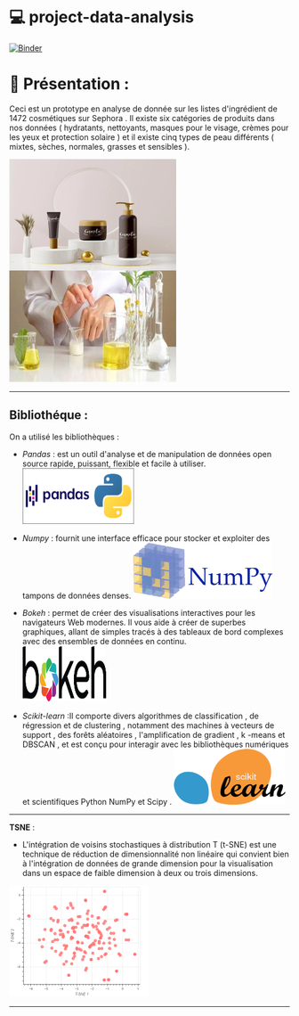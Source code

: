 # 💻 project-data-analysis

[![Binder](https://mybinder.org/badge_logo.svg)](https://mybinder.org/v2/gh/nakiagaddour/project-data-analysis/main?filepath=notebook.ipynb)

# 🔴 Présentation : 
<p>Ceci est un prototype en analyse de donnée sur les listes d'ingrédient de 1472 cosmétiques sur Sephora .  
Il existe six catégories de produits dans nos données ( hydratants, nettoyants, masques pour le visage, crèmes pour les yeux et protection solaire ) et il existe cinq types de peau différents ( mixtes, sèches, normales, grasses et sensibles ).</p>  
<img align="left" src="./src/cosm.webp" alt="" width="300" height="200"><img align="center " src="./src/ingredient.jpg" alt="" width="300" height="200" >




--------------------------------------------------------------------------------------------------------------------------------------------------

## Bibliothéque : 
On a utilisé les bibliothèques : 
 - *Pandas* :  est un outil d'analyse et de manipulation de données open source rapide, puissant, flexible et facile à utiliser.  
        <img src="./src/pandas.png" alt="" width="200" height="100">

 - *Numpy* : fournit une interface efficace pour stocker et exploiter des tampons de données denses.
        <img src="./src/numpy.png" alt="" width="250" height="100">

 - *Bokeh* : permet de créer des visualisations interactives pour les navigateurs Web modernes. Il vous aide à créer de superbes graphiques, allant de simples tracés à des tableaux de bord complexes avec des ensembles de données en continu.  
       <img src="./src/bokeh-logo.png" alt="" width="150" height="100">  

 -  *Scikit-learn*  :Il comporte divers algorithmes de classification , de régression et de clustering , notamment des machines à vecteurs de support , des forêts aléatoires , l'amplification de gradient , k -means et DBSCAN , et est conçu pour interagir avec les bibliothèques numériques et scientifiques Python NumPy et Scipy .
      <img src="./src/Scikit_learn.png" alt="" width="200" height="100">  

------------------

__TSNE__ : 

* L'intégration de voisins stochastiques à distribution T (t-SNE) est une technique de réduction de dimensionnalité non linéaire qui convient bien à l'intégration de données de grande dimension pour la visualisation dans un espace de faible dimension à deux ou trois dimensions.

<img src="./src/bokeh_plot.png" alt="" width="250" height="200"> 
                

---------------------------------------------------------








  
  
  